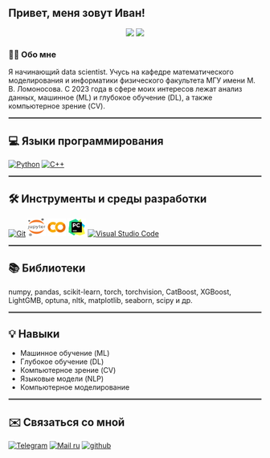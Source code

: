 ## Привет, меня зовут Иван!  
<p align="center">
 <img src="https://img.shields.io/badge/Data%20Scientist-%23008cff?style=for-the-badge&logo=python&logoColor=white" />
 <img src="https://img.shields.io/badge/Machine%20Learning-%2300cc99?style=for-the-badge&logo=tensorflow&logoColor=white" />
</p>

### 👨‍💻 Обо мне  
Я начинающий data scientist. Учусь на кафедре математического моделирования и информатики физического факультета МГУ имени М. В. Ломоносова. С 2023 года в сфере моих интересов лежат анализ данных, машинное (ML) и глубокое обучение (DL), а также компьютерное зрение (CV). 
</br>
<hr style="border: 1px solid gray;" />

## 💻 Языки программирования
<p align="left">
<a href="https://www.python.org/" target="_blank" rel="noreferrer"><img src="https://raw.githubusercontent.com/danielcranney/readme-generator/main/public/icons/skills/python-colored.svg" width="36" height="36" alt="Python" /></a>
<a href="https://docs.microsoft.com/en-us/cpp/?view=msvc-170" target="_blank" rel="noreferrer"><img src="https://raw.githubusercontent.com/danielcranney/readme-generator/main/public/icons/skills/cplusplus-colored.svg" width="36" height="36" alt="C++" /></a>
</p>

<hr style="border: 1px solid gray;" />

## 🛠️ Инструменты и среды разработки
<p align="left">
<a href="https://git-scm.com/" target="_blank" rel="noreferrer"><img src="https://raw.githubusercontent.com/danielcranney/readme-generator/main/public/icons/skills/git-colored.svg" width="36" height="36" alt="Git" /></a>
<a href="https://jupyter.org/" target="_blank" rel="noreferrer"><img src="imgs/jupyter.svg" width="36" height="36" alt="Jupyter"/></a>
<a href="https://colab.research.google.com/" target="_blank" rel="noreferrer"><img src="imgs/Google_Colaboratory_SVG_Logo.svg" width="36" height="36" alt="Google Colab" /></a>
<a href="https://www.jetbrains.com/pycharm/?ysclid=m7yrjequxs334003502" target="_blank" rel="noreferrer"><img src="imgs/PyCharm.svg" height="36" alt="PyCharm" /></a>
<a href="https://code.visualstudio.com/" target="_blank" rel="noreferrer"><img src="https://raw.githubusercontent.com/danielcranney/readme-generator/main/public/icons/skills/visualstudiocode-colored.svg" width="36" height="36" alt="Visual Studio Code" /></a>
</p>

<hr style="border: 1px solid gray;" />

## 📚 Библиотеки
numpy, pandas, scikit-learn, torch, torchvision, CatBoost, XGBoost, LightGMB, optuna, nltk, matplotlib, seaborn, scipy и др.

<hr style="border: 1px solid gray;" />

## 💡 Навыки
- Машинное обучение (ML)
- Глубокое обучение (DL)
- Компьютерное зрение (CV)
- Языковые модели (NLP)
- Компьютерное моделирование
  
<hr style="border: 1px solid gray;" />

## ✉️ Связаться со мной
<a href="https://t.me/iv_galkin" target="_blank" rel="noreferrer"><img src="https://img.shields.io/badge/iv__galkin-2CA5E0?style=for-the-badge&logo=telegram&logoColor=white" height="20" alt="Telegram" /></a>
<a href="mailto:ivanvgalkin@inbox.ru" target="_blank" rel="noreferrer"><img src="https://img.shields.io/badge/Mail.ru-005FF9?style=for-the-badge&logo=mail.ru&logoColor=white" height="20" alt="Mail ru" /></a>
<a href="https://github.com/iv-galkin" target="_blank" rel="noreferrer"><img src="https://img.shields.io/badge/github-%2324292e.svg?&style=for-the-badge&logo=github&logoColor=white" height="20" alt="github" style="margin-bottom: 5px;"/>
</a>
</div>  
 

<br/>
